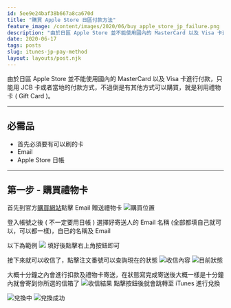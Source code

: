 ```yaml
---
id: 5ee9e24baf38b667a8ca670d
title: "購買 Apple Store 日區付款方法"
feature_image: /content/images/2020/06/buy_apple_store_jp_failure.png
description: "由於日區 Apple Store 並不能使用國內的 MasterCard 以及 Visa 卡進行付款，只能用 JCB 卡或者當地的付款方式，不過倒是有其他方式可以購買，就是利用禮物卡 ( Gift Card )。"
date: 2020-06-17
tags: posts
slug: itunes-jp-pay-method
layout: layouts/post.njk
---
```


由於日區 Apple Store 並不能使用國內的 MasterCard 以及 Visa 卡進行付款，只能用 JCB 卡或者當地的付款方式，不過倒是有其他方式可以購買，就是利用禮物卡 ( Gift Card )。

* * *

## 必需品

* 首先必須要有可以刷的卡
* Email
* Apple Store 日帳

* * *

## 第一步 - 購買禮物卡

首先到官方[購買網站](https://www.apple.com/jp/shop/gift-cards)點擊 Email 贈送禮物卡
![購買位置](/img/content/images/itunes-jp-pay-method/8kmSvHr.png)

登入帳號之後 ( 不一定要用日帳 )
選擇好寄送人的 Email 名稱 (全部都填自己就可以，可以都一樣)，自已的名稱及 Email

以下為範例
![](/img/content/images/itunes-jp-pay-method/9V6NSA3.png)
填好後點擊右上角按鈕即可

接下來就可以收信了，點擊注文番號可以查詢現在的狀態
![收信內容](/img/content/images/itunes-jp-pay-method/UmAnBgM.png)
![目前狀態](/img/content/images/itunes-jp-pay-method/pKUkKbx.png)

大概十分鐘之內會進行扣款及禮物卡寄送，在狀態寫完成寄送後大概一樣是十分鐘內就會寄到你所選的信箱了
![收信結果](/img/content/images/itunes-jp-pay-method/4YQdGzL.png)
點擊按鈕後就會跳轉至 iTunes 進行兌換

![兌換中](/img/content/images/itunes-jp-pay-method/nTupVl9.png) ![兌換成功](/img/content/images/itunes-jp-pay-method/Tr1bmga.png)
